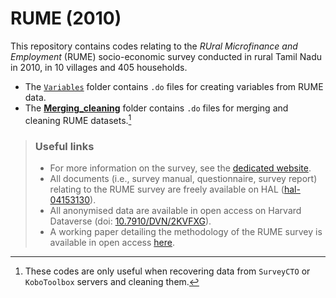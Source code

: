 # RUME (2010)

This repository contains codes relating to the *RUral Microfinance and Employment* (RUME) socio-economic survey conducted in rural Tamil Nadu in 2010, in 10 villages and 405 households.

* The [`Variables`](https://github.com/neemsis/RUME/tree/main/Variables) folder contains `.do` files for creating variables from RUME data.
* The [**Merging_cleaning**](https://github.com/neemsis/RUME/tree/main/Merging_cleaning) folder contains `.do` files for merging and cleaning RUME datasets.[^1]

[^1]: These codes are only useful when recovering data from `SurveyCTO` or `KoboToolbox` servers and cleaning them.

> ### Useful links
> 
> * For more information on the survey, see the [dedicated website](https://odriis.hypotheses.org/projects/data/rume).
> * All documents (i.e., survey manual, questionnaire, survey report) relating to the RUME survey are freely available on HAL ([hal-04153130](https://hal.science/hal-04153130)).
> * All anonymised data are available in open access on Harvard Dataverse (doi: [10.7910/DVN/2KVFXG](https://doi.org/10.7910/DVN/2KVFXG)).
> * A working paper detailing the methodology of the RUME survey is available in open access [here](https://dial.ird.fr/wp-content/uploads/2024/03/2024-02-NEEMSIS_data_context.pdf).
